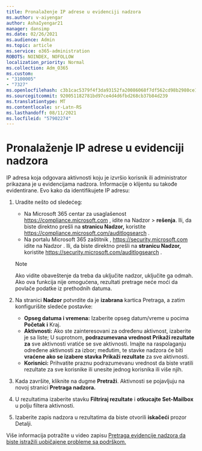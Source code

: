 ```yaml
---
title: Pronalaženje IP adrese u evidenciji nadzora
ms.author: v-aiyengar
author: AshaIyengar21
manager: dansimp
ms.date: 02/26/2021
ms.audience: Admin
ms.topic: article
ms.service: o365-administration
ROBOTS: NOINDEX, NOFOLLOW
localization_priority: Normal
ms.collection: Adm_O365
ms.custom:
- "3100005"
- "7327"
ms.openlocfilehash: c3b1cac5379f4f3da93152fa20086068f7df562cd98b2980ce1b4280e0aa6d5f
ms.sourcegitcommit: 920051182781bd97ce4d4d6fbd268cb37b84d239
ms.translationtype: MT
ms.contentlocale: sr-Latn-RS
ms.lasthandoff: 08/11/2021
ms.locfileid: "57902274"
---
```

# <a name="find-the-ip-address-in-audit-log"></a>Pronalaženje IP adrese u evidenciji nadzora

IP adresa koja odgovara aktivnosti koju je izvršio korisnik ili administrator prikazana je u evidencijama nadzora. Informacije o klijentu su takođe evidentirane. Evo kako da identifikujete IP adresu:

1. Uradite nešto od sledećeg:
   - Na Microsoft 365 centar za usaglašenost <https://compliance.microsoft.com> , idite na Nadzor  \> **rešenja**. Ili, da biste direktno prešli na **stranicu Nadzor,** koristite <https://compliance.microsoft.com/auditlogsearch> .
   - Na portalu Microsoft 365 zaštitnik , <https://security.microsoft.com> idite na Nadzor . Ili, da biste direktno prešli na **stranicu Nadzor,** koristite <https://security.microsoft.com/auditlogsearch> .

    > [!NOTE]
    > Ako vidite obaveštenje da treba da uključite nadzor, uključite ga odmah. Ako ova funkcija nije omogućena, rezultati pretrage neće moći da povlače podatke iz prethodnih datuma.

2. Na stranici **Nadzor** potvrdite da je **izabrana** kartica Pretraga, a zatim konfigurišite sledeće postavke:
   - **Opseg datuma i vremena:** Izaberite opseg datum/vreme u pocima **Početak** **i** Kraj.
   - **Aktivnosti:** Ako ste zainteresovani za određenu aktivnost, izaberite je sa liste; U suprotnom, **podrazumevana vrednost Prikaži rezultate za** sve aktivnosti vratiće se sve aktivnosti. Imajte na raspolaganju određene aktivnosti za izbor; međutim, te stavke nadzora će biti **vraćene ako se izabere stavka Prikaži rezultate** za sve aktivnosti.
   - **Korisnici:** Prihvatite praznu podrazumevanu vrednost da biste vratili rezultate za sve korisnike ili unesite jednog korisnika ili više njih.

3. Kada završite, kliknite na dugme **Pretraži**. Aktivnosti se pojavljuju na novoj stranici **Pretraga nadzora.**

4. U rezultatima izaberite stavku **Filtriraj rezultate** i **otkucajte Set-Mailbox** u polju filtera aktivnosti.

5. Izaberite zapis nadzora u rezultatima da biste otvorili **iskačeći** prozor Detalji.

Više informacija potražite u video zapisu [Pretraga evidencije nadzora da biste istražili uobičajene probleme sa podrškom.](https://docs.microsoft.com/microsoft-365/compliance/auditing-troubleshooting-scenarios)
